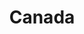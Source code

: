 ---
title: Canada
indice: 0.43263217799899933
years:
- year: '1997'
  indice: 0.39506308536916956
- year: '1998'
  indice: 0.3987073337826597
- year: '1999'
  indice: 0.39313465050161167
- year: '2000'
  indice: 0.3883720488147207
- year: '2001'
  indice: 0.39593230396245543
- year: '2002'
  indice: 0.3998607200110328
- year: '2003'
  indice: 0.40135630637348524
- year: '2004'
  indice: 0.40068947105986624
- year: '2005'
  indice: 0.4002058978699816
- year: '2006'
  indice: 0.4048795414485149
- year: '2007'
  indice: 0.40817957239576436
- year: '2008'
  indice: 0.4096882597011638
- year: '2009'
  indice: 0.42939028429550496
- year: '2010'
  indice: 0.4249561454344645
- year: '2011'
  indice: 0.4211985491194667
- year: '2012'
  indice: 0.4223921644155053
- year: '2013'
  indice: 0.42333121096639487
- year: '2014'
  indice: 0.4231548099072324
- year: '2015'
  indice: 0.4318749230964888
- year: '2016'
  indice: 0.4355851742442899
- year: '2017'
  indice: 0.43263217799899933
---